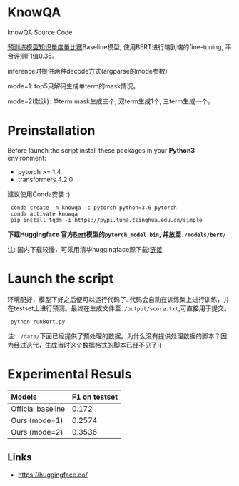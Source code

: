 
# KnowQA

knowQA Source Code 

[预训练模型知识量度量比赛](https://www.datafountain.cn/competitions/509)Baseline模型, 使用BERT进行端到端的fine-tuning, 平台评测F1值0.35。

inference时提供两种decode方式(argparse的mode参数)

mode=1: top5只解码生成单term的mask情况。

mode=2(默认): 单term mask生成三个, 双term生成1个, 三term生成一个。

# Preinstallation

Before launch the script install these packages in your **Python3** environment:
- pytorch >= 1.4
- transformers 4.2.0

建议使用Conda安装 :) 


```
 conda create -n knowqa -c pytorch python=3.6 pytorch
 conda activate knowqa
 pip install tqdm -i https://pypi.tuna.tsinghua.edu.cn/simple
```

**下载Huggingface 官方[Bert](https://huggingface.co/bert-base-uncased/tree/main)模型的```pytorch_model.bin```, 并放至```./models/bert/```**

注: 国内下载较慢，可采用清华huggingface源下载:[链接](https://mirrors.tuna.tsinghua.edu.cn/hugging-face-models/bert-base-cased-pytorch_model.bin)


# Launch the script

环境配好，模型下好之后便可以运行代码了. 代码会自动在训练集上进行训练，并在testset上进行预测。最终在生成文件至```./output/score.txt```,可直接用于提交。

```
 python runBert.py
```

注: ```./data/```下面已经提供了预处理的数据。为什么没有提供处理数据的脚本？因为经过迭代，生成当时这个数据格式的脚本已经不见了:(



# Experimental Resuls

| Models | F1 on testset | 
| :---------------- | :---------------|
| Official baseline | 0.172 |
| Ours (mode=1) | 0.2574 |
| Ours (mode=2) | 0.3536 |


## Links
- https://huggingface.co/

